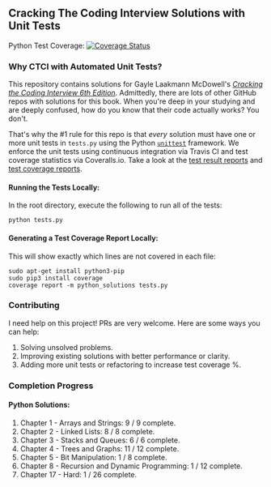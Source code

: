 ## Cracking The Coding Interview Solutions with Unit Tests
Python Test Coverage: 
[![Coverage Status](https://coveralls.io/repos/github/alexhagiopol/cracking-the-coding-interview/badge.svg?branch=master)](https://coveralls.io/github/alexhagiopol/cracking-the-coding-interview?branch=master)
### Why CTCI with Automated Unit Tests?
This repository contains solutions for Gayle Laakmann McDowell's [*Cracking the Coding Interview 6th Edition*](http://a.co/baneyGe). 
Admittedly, there are lots of other GitHub repos with solutions for this book. When you're deep in your studying and
are deeply confused, how do you know that their code actually works? You don't. 

That's why the #1 rule for this repo is that *every* solution must have one or more unit tests in `tests.py` using the Python [`unittest`](https://docs.python.org/3.6/library/unittest.html) 
framework. We enforce the unit tests using continuous integration via Travis CI and test coverage statistics via Coveralls.io. 
Take a look at the [test result reports](https://travis-ci.org/alexhagiopol/cracking-the-coding-interview) and 
[test coverage reports](https://coveralls.io/github/alexhagiopol/cracking-the-coding-interview). 

#### Running the Tests Locally:
In the root directory, execute the following to run all of the tests:
    
    python tests.py

#### Generating a Test Coverage Report Locally:
This will show exactly which lines are not covered in each file:

    sudo apt-get install python3-pip
    sudo pip3 install coverage
    coverage report -m python_solutions tests.py

### Contributing
I need help on this project! PRs are very welcome. Here are some ways you can help:

1. Solving unsolved problems.
2. Improving existing solutions with better performance or clarity.
3. Adding more unit tests or refactoring to increase test coverage %.

### Completion Progress
#### Python Solutions:
1. Chapter 1 - Arrays and Strings: 9 / 9  complete.    
2. Chapter 2 - Linked Lists: 8 / 8 complete.   
3. Chapter 3 - Stacks and Queues: 6 / 6  complete.
4. Chapter 4 - Trees and Graphs: 11 / 12 complete.  
5. Chapter 5 - Bit Manipulation: 1 / 8  complete.
6. Chapter 8 - Recursion and Dynamic Programming: 1 / 12  complete.
7. Chapter 17 - Hard: 1 / 26 complete.